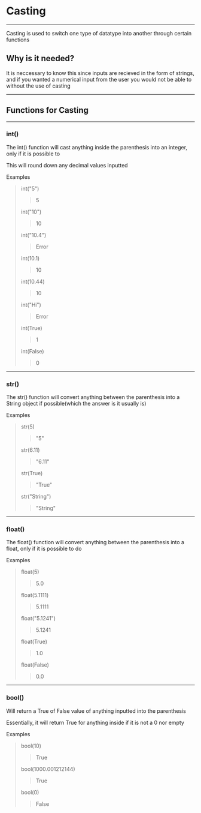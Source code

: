 # Casting

---

Casting is used to switch one type of datatype into another through certain functions

## Why is it needed?

It is neccessary to know this since inputs are recieved in the form of strings, and if you wanted a numerical input from the user you would not be able to without the use of casting

---

## Functions for Casting

---

### int()

The int() function will cast anything inside the parenthesis into an integer, only if it is possible to

This will round down any decimal values inputted

Examples

> int("5")
>
> > 5
>
> int("10")
>
> > 10
>
> int("10.4")
>
> > Error
>
> int(10.1)
>
> > 10
>
> int(10.44)
>
> > 10
>
> int("Hi")
>
> > Error
>
> int(True)
>
> > 1
>
> int(False)
>
> > 0

---

### str()

The str() function will convert anything between the parenthesis into a String object if possible(which the answer is it usually is)

Examples

> str(5)
>
> > "5"
>
> str(6.11)
>
> > "6.11"
>
> str(True)
>
> > "True"
>
> str("String")
>
> > "String"

---

### float()

The float() function will convert anything between the parenthesis into a float, only if it is possible to do

Examples

> float(5)
>
> > 5.0
>
> float(5.1111)
>
> > 5.1111
>
> float("5.1241")
>
> > 5.1241
>
> float(True)
>
> > 1.0
>
> float(False)
>
> > 0.0

---

### bool()

Will return a True of False value of anything inputted into the parenthesis

Essentially, it will return True for anything inside if it is not a 0 nor empty

Examples

> bool(10)
>
> > True
>
> bool(1000.001212144)
>
> > True
>
> bool(0)
>
> > False
